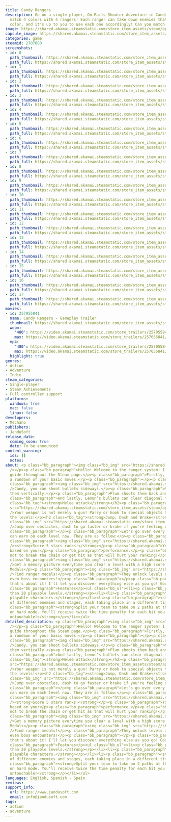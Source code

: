 ```yaml
---
title: Candy Rangers
description: Go on a single player, On-Rails Shooter Adventure in Candy Rangers and
  match 4 colors with 4 rangers! Each ranger can take down enemies that match their
  color, and it's up to you to use each one accordingly! Can you match them all?
image: https://shared.akamai.steamstatic.com/store_item_assets/steam/apps/2787680/header.jpg?t=1734023007
capsule_image: https://shared.akamai.steamstatic.com/store_item_assets/steam/apps/2787680/0ebdc72988301cb8a92265db43023caedde0505f/capsule_231x87.jpg?t=1734023007
categories: game
steamid: 2787680
screenshots:
- id: 0
  path_thumbnail: https://shared.akamai.steamstatic.com/store_item_assets/steam/apps/2787680/ss_95bbedb99d41369d313f872849dd52ff89d8733a.600x338.jpg?t=1734023007
  path_full: https://shared.akamai.steamstatic.com/store_item_assets/steam/apps/2787680/ss_95bbedb99d41369d313f872849dd52ff89d8733a.1920x1080.jpg?t=1734023007
- id: 1
  path_thumbnail: https://shared.akamai.steamstatic.com/store_item_assets/steam/apps/2787680/ss_abe083e2c80a6a47c57b765a086ab188a635ec56.600x338.jpg?t=1734023007
  path_full: https://shared.akamai.steamstatic.com/store_item_assets/steam/apps/2787680/ss_abe083e2c80a6a47c57b765a086ab188a635ec56.1920x1080.jpg?t=1734023007
- id: 2
  path_thumbnail: https://shared.akamai.steamstatic.com/store_item_assets/steam/apps/2787680/ss_94f9e8bd22ae8fb5cbdab1333a158a400b9eb3b2.600x338.jpg?t=1734023007
  path_full: https://shared.akamai.steamstatic.com/store_item_assets/steam/apps/2787680/ss_94f9e8bd22ae8fb5cbdab1333a158a400b9eb3b2.1920x1080.jpg?t=1734023007
- id: 3
  path_thumbnail: https://shared.akamai.steamstatic.com/store_item_assets/steam/apps/2787680/ss_1e63591be129524a511910883c4b2f56c78845bc.600x338.jpg?t=1734023007
  path_full: https://shared.akamai.steamstatic.com/store_item_assets/steam/apps/2787680/ss_1e63591be129524a511910883c4b2f56c78845bc.1920x1080.jpg?t=1734023007
- id: 4
  path_thumbnail: https://shared.akamai.steamstatic.com/store_item_assets/steam/apps/2787680/ss_5572c69ce2a988096297f4f92cee5bda97446a2f.600x338.jpg?t=1734023007
  path_full: https://shared.akamai.steamstatic.com/store_item_assets/steam/apps/2787680/ss_5572c69ce2a988096297f4f92cee5bda97446a2f.1920x1080.jpg?t=1734023007
- id: 5
  path_thumbnail: https://shared.akamai.steamstatic.com/store_item_assets/steam/apps/2787680/ss_7784f92ebf3bedc55c4838966cbf64181f2fcf93.600x338.jpg?t=1734023007
  path_full: https://shared.akamai.steamstatic.com/store_item_assets/steam/apps/2787680/ss_7784f92ebf3bedc55c4838966cbf64181f2fcf93.1920x1080.jpg?t=1734023007
- id: 6
  path_thumbnail: https://shared.akamai.steamstatic.com/store_item_assets/steam/apps/2787680/ss_97ab7abbf73e6249c349d95f8c1e6c878b434176.600x338.jpg?t=1734023007
  path_full: https://shared.akamai.steamstatic.com/store_item_assets/steam/apps/2787680/ss_97ab7abbf73e6249c349d95f8c1e6c878b434176.1920x1080.jpg?t=1734023007
- id: 7
  path_thumbnail: https://shared.akamai.steamstatic.com/store_item_assets/steam/apps/2787680/ss_c4515ed84fcf938331f24feb356ae77ea10e7595.600x338.jpg?t=1734023007
  path_full: https://shared.akamai.steamstatic.com/store_item_assets/steam/apps/2787680/ss_c4515ed84fcf938331f24feb356ae77ea10e7595.1920x1080.jpg?t=1734023007
- id: 8
  path_thumbnail: https://shared.akamai.steamstatic.com/store_item_assets/steam/apps/2787680/ss_fed18cc9dd1ff9105a878e7d9a48e75d40952277.600x338.jpg?t=1734023007
  path_full: https://shared.akamai.steamstatic.com/store_item_assets/steam/apps/2787680/ss_fed18cc9dd1ff9105a878e7d9a48e75d40952277.1920x1080.jpg?t=1734023007
- id: 9
  path_thumbnail: https://shared.akamai.steamstatic.com/store_item_assets/steam/apps/2787680/ss_0d2c899a9d748a1148a09bd3ee7a40dd6634bc0d.600x338.jpg?t=1734023007
  path_full: https://shared.akamai.steamstatic.com/store_item_assets/steam/apps/2787680/ss_0d2c899a9d748a1148a09bd3ee7a40dd6634bc0d.1920x1080.jpg?t=1734023007
- id: 10
  path_thumbnail: https://shared.akamai.steamstatic.com/store_item_assets/steam/apps/2787680/ss_62ecbbaf3a4a03af530d5636fb3a894bc607e3ec.600x338.jpg?t=1734023007
  path_full: https://shared.akamai.steamstatic.com/store_item_assets/steam/apps/2787680/ss_62ecbbaf3a4a03af530d5636fb3a894bc607e3ec.1920x1080.jpg?t=1734023007
- id: 11
  path_thumbnail: https://shared.akamai.steamstatic.com/store_item_assets/steam/apps/2787680/ss_4913bcfd22ccb2abab46808a93f1b07237c67407.600x338.jpg?t=1734023007
  path_full: https://shared.akamai.steamstatic.com/store_item_assets/steam/apps/2787680/ss_4913bcfd22ccb2abab46808a93f1b07237c67407.1920x1080.jpg?t=1734023007
- id: 12
  path_thumbnail: https://shared.akamai.steamstatic.com/store_item_assets/steam/apps/2787680/ss_85258e7fcae23e9aa0eb0e88a90f8a318337a46d.600x338.jpg?t=1734023007
  path_full: https://shared.akamai.steamstatic.com/store_item_assets/steam/apps/2787680/ss_85258e7fcae23e9aa0eb0e88a90f8a318337a46d.1920x1080.jpg?t=1734023007
- id: 13
  path_thumbnail: https://shared.akamai.steamstatic.com/store_item_assets/steam/apps/2787680/ss_320312b3607ea9d768427908b97c70b7c61eb6c8.600x338.jpg?t=1734023007
  path_full: https://shared.akamai.steamstatic.com/store_item_assets/steam/apps/2787680/ss_320312b3607ea9d768427908b97c70b7c61eb6c8.1920x1080.jpg?t=1734023007
- id: 14
  path_thumbnail: https://shared.akamai.steamstatic.com/store_item_assets/steam/apps/2787680/ss_3b3c329b588fd95fc95736ec88dabfbb3c7fa342.600x338.jpg?t=1734023007
  path_full: https://shared.akamai.steamstatic.com/store_item_assets/steam/apps/2787680/ss_3b3c329b588fd95fc95736ec88dabfbb3c7fa342.1920x1080.jpg?t=1734023007
- id: 15
  path_thumbnail: https://shared.akamai.steamstatic.com/store_item_assets/steam/apps/2787680/ss_ae4d27b4ab06fc03e1b3eb6baf8805cd5c115e68.600x338.jpg?t=1734023007
  path_full: https://shared.akamai.steamstatic.com/store_item_assets/steam/apps/2787680/ss_ae4d27b4ab06fc03e1b3eb6baf8805cd5c115e68.1920x1080.jpg?t=1734023007
- id: 16
  path_thumbnail: https://shared.akamai.steamstatic.com/store_item_assets/steam/apps/2787680/ss_6f8c974e1247b08796397c74b671f95180fc9b3b.600x338.jpg?t=1734023007
  path_full: https://shared.akamai.steamstatic.com/store_item_assets/steam/apps/2787680/ss_6f8c974e1247b08796397c74b671f95180fc9b3b.1920x1080.jpg?t=1734023007
- id: 17
  path_thumbnail: https://shared.akamai.steamstatic.com/store_item_assets/steam/apps/2787680/ss_eb0415824e7b6731f597bda23e7dc1f683a097e1.600x338.jpg?t=1734023007
  path_full: https://shared.akamai.steamstatic.com/store_item_assets/steam/apps/2787680/ss_eb0415824e7b6731f597bda23e7dc1f683a097e1.1920x1080.jpg?t=1734023007
movies:
- id: 257055841
  name: Candy Rangers - Gameplay Trailer
  thumbnail: https://shared.akamai.steamstatic.com/store_item_assets/steam/apps/257055841/movie.293x165.jpg?t=1728310060
  webm:
    '480': https://video.akamai.steamstatic.com/store_trailers/257055841/movie480_vp9.webm?t=1728310060
    max: https://video.akamai.steamstatic.com/store_trailers/257055841/movie_max_vp9.webm?t=1728310060
  mp4:
    '480': https://video.akamai.steamstatic.com/store_trailers/257055841/movie480.mp4?t=1728310060
    max: https://video.akamai.steamstatic.com/store_trailers/257055841/movie_max.mp4?t=1728310060
  highlight: true
genres:
- Action
- Adventure
- Indie
steam_categories:
- Single-player
- Steam Achievements
- Full controller support
platforms:
  windows: true
  mac: false
  linux: false
developers:
- Mechano
publishers:
- JanduSoft
release_date:
  coming_soon: true
  date: To be announced
content_warning:
  ids: []
  notes:
about: <p class="bb_paragraph"><img class="bb_img" src="https://shared.akamai.steamstatic.com/store_item_assets/steam/apps/2787680/extras/banner.png?t=1734023007"
  /></p><p class="bb_paragraph">Hello! Welcome to the ranger system! I'll be your
  guide throughout the Steam page.</p><p class="bb_paragraph">Firstly, I'll give you
  a rundown of your basic moves.</p><p class="bb_paragraph"></p><p class="bb_paragraph">Shooting</p><p
  class="bb_paragraph"><img class="bb_img" src="https://shared.akamai.steamstatic.com/store_item_assets/steam/apps/2787680/extras/descriptionShoot_eng.gif?t=1734023007"
  />Candy, you can shoot bullets sideways.</p><p class="bb_paragraph">Mint can shoot
  them vertically.</p><p class="bb_paragraph">Plum shoots them back and forth.</p><p
  class="bb_paragraph">And lastly, Lemon’s bullets can clear diagonal formations.</p><h2
  class="bb_tag"><strong>Melee attack</strong></h2><p class="bb_paragraph"><img class="bb_img"
  src="https://shared.akamai.steamstatic.com/store_item_assets/steam/apps/2787680/extras/descriptionParry_eng.gif?t=1734023007"
  />Your weapon is not merely a gun! Parry or hook to special objects to advance through
  the levels!</p><h2 class="bb_tag"><strong>Jump, Dash and Brake</strong></h2><p class="bb_paragraph"><img
  class="bb_img" src="https://shared.akamai.steamstatic.com/store_item_assets/steam/apps/2787680/extras/descriptionAvoid_eng.gif?t=1734023007"
  />Jump over obstacles, dash to go faster or brake if you're feeling overwhelmed!</p><p
  class="bb_paragraph"></p><p class="bb_paragraph">Let's go over every reward you
  can earn on each level now. They are as follow:</p><p class="bb_paragraph">Ranking</p><p
  class="bb_paragraph"><img class="bb_img" src="https://shared.akamai.steamstatic.com/store_item_assets/steam/apps/2787680/extras/descriptionRank_eng.gif?t=1734023007"
  /><strong>Score 5 stars ranks!</strong></p><p class="bb_paragraph">You will be ranked
  based on your</p><p class="bb_paragraph">performance.</p><p class="bb_paragraph">Try
  not to break the chain or get hit as that will hurt your ranking!</p><p class="bb_paragraph">Memories</p><p
  class="bb_paragraph"><img class="bb_img" src="https://shared.akamai.steamstatic.com/store_item_assets/steam/apps/2787680/extras/descriptionMemory_eng.gif?t=1734023007"
  />Get a memory picture everytime you clear a level with a high score!</p><p class="bb_paragraph">Ranger
  Medals</p><p class="bb_paragraph"><img class="bb_img" src="https://shared.akamai.steamstatic.com/store_item_assets/steam/apps/2787680/extras/descriptionMedals_eng.gif?t=1734023007"
  />Find ranger medals!</p><p class="bb_paragraph">They unlock levels and sometimes
  even boss encounters!</p><p class="bb_paragraph"></p><p class="bb_paragraph">And
  that's about it! I'll let you discover everything else as you go! Good luck!</p><p
  class="bb_paragraph">Features</p><ul class="bb_ul"><li><p class="bb_paragraph"><strong>More
  than 20 playable levels.</strong></p></li><li><p class="bb_paragraph"><strong>4
  playable characters.</strong></p></li><li><p class="bb_paragraph"><strong>Loads
  of different enemies and stages, each taking place in a different time of day!</strong></p></li><li><p
  class="bb_paragraph"><strong>Split your team to take on 2 paths at the same time!</strong><strong><br>Take
  on hard mode. You'll receive twice the time penalty for each hit you take. Become
  untouchable!</strong></p></li></ul>
detailed_description: <p class="bb_paragraph"><img class="bb_img" src="https://shared.akamai.steamstatic.com/store_item_assets/steam/apps/2787680/extras/banner.png?t=1734023007"
  /></p><p class="bb_paragraph">Hello! Welcome to the ranger system! I'll be your
  guide throughout the Steam page.</p><p class="bb_paragraph">Firstly, I'll give you
  a rundown of your basic moves.</p><p class="bb_paragraph"></p><p class="bb_paragraph">Shooting</p><p
  class="bb_paragraph"><img class="bb_img" src="https://shared.akamai.steamstatic.com/store_item_assets/steam/apps/2787680/extras/descriptionShoot_eng.gif?t=1734023007"
  />Candy, you can shoot bullets sideways.</p><p class="bb_paragraph">Mint can shoot
  them vertically.</p><p class="bb_paragraph">Plum shoots them back and forth.</p><p
  class="bb_paragraph">And lastly, Lemon’s bullets can clear diagonal formations.</p><h2
  class="bb_tag"><strong>Melee attack</strong></h2><p class="bb_paragraph"><img class="bb_img"
  src="https://shared.akamai.steamstatic.com/store_item_assets/steam/apps/2787680/extras/descriptionParry_eng.gif?t=1734023007"
  />Your weapon is not merely a gun! Parry or hook to special objects to advance through
  the levels!</p><h2 class="bb_tag"><strong>Jump, Dash and Brake</strong></h2><p class="bb_paragraph"><img
  class="bb_img" src="https://shared.akamai.steamstatic.com/store_item_assets/steam/apps/2787680/extras/descriptionAvoid_eng.gif?t=1734023007"
  />Jump over obstacles, dash to go faster or brake if you're feeling overwhelmed!</p><p
  class="bb_paragraph"></p><p class="bb_paragraph">Let's go over every reward you
  can earn on each level now. They are as follow:</p><p class="bb_paragraph">Ranking</p><p
  class="bb_paragraph"><img class="bb_img" src="https://shared.akamai.steamstatic.com/store_item_assets/steam/apps/2787680/extras/descriptionRank_eng.gif?t=1734023007"
  /><strong>Score 5 stars ranks!</strong></p><p class="bb_paragraph">You will be ranked
  based on your</p><p class="bb_paragraph">performance.</p><p class="bb_paragraph">Try
  not to break the chain or get hit as that will hurt your ranking!</p><p class="bb_paragraph">Memories</p><p
  class="bb_paragraph"><img class="bb_img" src="https://shared.akamai.steamstatic.com/store_item_assets/steam/apps/2787680/extras/descriptionMemory_eng.gif?t=1734023007"
  />Get a memory picture everytime you clear a level with a high score!</p><p class="bb_paragraph">Ranger
  Medals</p><p class="bb_paragraph"><img class="bb_img" src="https://shared.akamai.steamstatic.com/store_item_assets/steam/apps/2787680/extras/descriptionMedals_eng.gif?t=1734023007"
  />Find ranger medals!</p><p class="bb_paragraph">They unlock levels and sometimes
  even boss encounters!</p><p class="bb_paragraph"></p><p class="bb_paragraph">And
  that's about it! I'll let you discover everything else as you go! Good luck!</p><p
  class="bb_paragraph">Features</p><ul class="bb_ul"><li><p class="bb_paragraph"><strong>More
  than 20 playable levels.</strong></p></li><li><p class="bb_paragraph"><strong>4
  playable characters.</strong></p></li><li><p class="bb_paragraph"><strong>Loads
  of different enemies and stages, each taking place in a different time of day!</strong></p></li><li><p
  class="bb_paragraph"><strong>Split your team to take on 2 paths at the same time!</strong><strong><br>Take
  on hard mode. You'll receive twice the time penalty for each hit you take. Become
  untouchable!</strong></p></li></ul>
languages: English, Spanish - Spain
reviews:
support_info:
  url: https://www.jandusoft.com
  email: info@jandusoft.com
tags:
- action
- adventure
---
```


